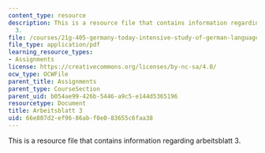 ```yaml
---
content_type: resource
description: This is a resource file that contains information regarding arbeitsblatt
  3.
file: /courses/21g-405-germany-today-intensive-study-of-german-language-and-culture-january-iap-2011/66e807d2ef9686abf0e083655c6faa38_MIT21G_405IAP11_arbeit03.pdf
file_type: application/pdf
learning_resource_types:
- Assignments
license: https://creativecommons.org/licenses/by-nc-sa/4.0/
ocw_type: OCWFile
parent_title: Assignments
parent_type: CourseSection
parent_uid: b054ae99-426b-5446-a9c5-e144d5365196
resourcetype: Document
title: Arbeitsblatt 3
uid: 66e807d2-ef96-86ab-f0e0-83655c6faa38
---
```

This is a resource file that contains information regarding arbeitsblatt 3.